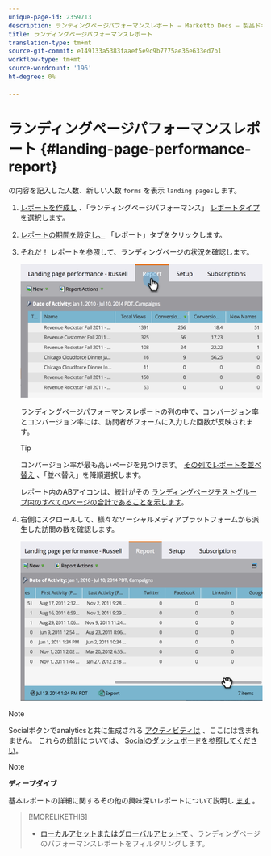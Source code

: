 ```yaml
---
unique-page-id: 2359713
description: ランディングページパフォーマンスレポート — Marketto Docs — 製品ドキュメント
title: ランディングページパフォーマンスレポート
translation-type: tm+mt
source-git-commit: e149133a5383faaef5e9c9b7775ae36e633ed7b1
workflow-type: tm+mt
source-wordcount: '196'
ht-degree: 0%

---
```



# ランディングページパフォーマンスレポート {#landing-page-performance-report}

の内容を記入した人数、新しい人数 `forms` を表示 `landing pages`します。

1. [レポートを作成し](../../../../product-docs/reporting/basic-reporting/creating-reports/create-a-report-in-a-program.md) 、「ランディングページパフォーマンス」 [レポートタイプを選択します](../../../../product-docs/reporting/basic-reporting/report-types/report-type-overview.md)。
1. [レポートの期間を設定し、](../../../../product-docs/reporting/basic-reporting/editing-reports/change-a-report-time-frame.md) 「レポート」タブをクリックします。
1. それだ！ レポートを参照して、ランディングページの状況を確認します。

   ![](assets/image2014-9-16-15-3a53-3a33.png)

   ランディングページパフォーマンスレポートの列の中で、コンバージョン率とコンバージョン率には、訪問者がフォームに入力した回数が反映されます。

   >[!TIP]
   >
   >コンバージョン率が最も高いページを見つけます。 [その列でレポートを並べ替え](../../../../product-docs/reporting/basic-reporting/editing-reports/sort-report-on-columns.md) 、「並べ替え」を降順選択します。

   レポート内のABアイコンは、統計がその [ランディングページテストグループ内のすべてのページの合計であることを示します](landing-page-test-groups.md)。

1. 右側にスクロールして、様々なソーシャルメディアプラットフォームから派生した訪問の数を確認します。

   ![](assets/image2014-9-16-15-3a54-3a27.png)

>[!NOTE]
>
>Socialボタンでanalyticsと共に生成される [アクティビティは](../../../../product-docs/demand-generation/landing-pages/free-form-landing-pages/add-a-social-button-to-a-free-form-landing-page.md) 、ここには含まれません。 これらの統計については、 [Socialのダッシュボードを参照してください](../../../../product-docs/demand-generation/social/social-functions/view-social-performance.md)。

>[!NOTE]
>
>**ディープダイブ**
>
>基本レポートの詳細に関するその他の興味深いレポートについて説明し [ます](http://docs.marketo.com/display/docs/basic+reporting) 。

>[!MORELIKETHIS]
>
>* [ローカルアセットまたはグローバルアセットで](../../../../product-docs/demand-generation/landing-pages/landing-page-actions/filter-a-landing-page-performance-report.md) 、ランディングページのパフォーマンスレポートをフィルタリングします。

>



